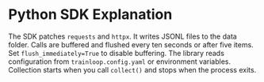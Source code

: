 # Python SDK Explanation

The SDK patches `requests` and `httpx`. It writes JSONL files to the data folder. Calls are buffered and flushed every ten seconds or after five items. Set `flush_immediately=True` to disable buffering. The library reads configuration from `trainloop.config.yaml` or environment variables. Collection starts when you call `collect()` and stops when the process exits.
